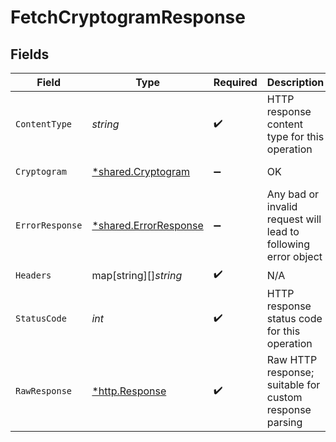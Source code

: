 # FetchCryptogramResponse


## Fields

| Field                                                                                                                                                                                                                                        | Type                                                                                                                                                                                                                                         | Required                                                                                                                                                                                                                                     | Description                                                                                                                                                                                                                                  | Example                                                                                                                                                                                                                                      |
| -------------------------------------------------------------------------------------------------------------------------------------------------------------------------------------------------------------------------------------------- | -------------------------------------------------------------------------------------------------------------------------------------------------------------------------------------------------------------------------------------------- | -------------------------------------------------------------------------------------------------------------------------------------------------------------------------------------------------------------------------------------------- | -------------------------------------------------------------------------------------------------------------------------------------------------------------------------------------------------------------------------------------------- | -------------------------------------------------------------------------------------------------------------------------------------------------------------------------------------------------------------------------------------------- |
| `ContentType`                                                                                                                                                                                                                                | *string*                                                                                                                                                                                                                                     | :heavy_check_mark:                                                                                                                                                                                                                           | HTTP response content type for this operation                                                                                                                                                                                                |                                                                                                                                                                                                                                              |
| `Cryptogram`                                                                                                                                                                                                                                 | [*shared.Cryptogram](../../../pkg/models/shared/cryptogram.md)                                                                                                                                                                               | :heavy_minus_sign:                                                                                                                                                                                                                           | OK                                                                                                                                                                                                                                           | {"instrument_id":"54deabb4-ba45-4a60-9e6a-9c016fe7ab10","token_requestor_id":"22457512314","card_number":"4491365621601472","card_expiry_mm":"06","card_expiry_yy":"2025","cryptogram":"AQBBBBBBZatIlaIAmWKSghwBBBB=","card_display":"1234"} |
| `ErrorResponse`                                                                                                                                                                                                                              | [*shared.ErrorResponse](../../../pkg/models/shared/errorresponse.md)                                                                                                                                                                         | :heavy_minus_sign:                                                                                                                                                                                                                           | Any bad or invalid request will lead to following error object                                                                                                                                                                               | {"message":"bad URL, please check API documentation","code":"request_failed","type":"invalid_request_error"}                                                                                                                                 |
| `Headers`                                                                                                                                                                                                                                    | map[string][]*string*                                                                                                                                                                                                                        | :heavy_check_mark:                                                                                                                                                                                                                           | N/A                                                                                                                                                                                                                                          |                                                                                                                                                                                                                                              |
| `StatusCode`                                                                                                                                                                                                                                 | *int*                                                                                                                                                                                                                                        | :heavy_check_mark:                                                                                                                                                                                                                           | HTTP response status code for this operation                                                                                                                                                                                                 |                                                                                                                                                                                                                                              |
| `RawResponse`                                                                                                                                                                                                                                | [*http.Response](https://pkg.go.dev/net/http#Response)                                                                                                                                                                                       | :heavy_check_mark:                                                                                                                                                                                                                           | Raw HTTP response; suitable for custom response parsing                                                                                                                                                                                      |                                                                                                                                                                                                                                              |